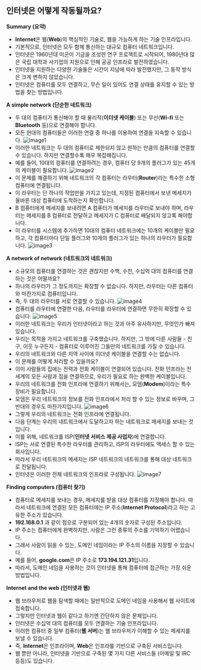 ## 인터넷은 어떻게 작동될까요?

**Summary (요약)**
- **Internet**은 웹(**Web**)의 핵심적인 기술로, 웹을 가능하게 하는 기술 인프라입니다.
- 기본적으로, 인터넷은 모두 함께 통신하는 대규모 컴퓨터 네트워크입니다.
- 인터넷은 1960년대 미군이 기금을 조성한 연구 프로젝트로 시작되어, 1980년대 많은 국립 대학과 사기업의 지원으로 인해 공공 인프라로 발전하였습니다.
- 인터넷을 지원하는 다양한 기술들은 시간이 지남에 따라 발전했지만, 그 동작 방식은 크게 변하지 않았습니다.
- 인터넷은 컴퓨터를 모두 연결하고, 무슨 일이 있어도 연결 상태를 유지할 수 있는 방법을 찾는 방법입니다.

**A simple network (단순한 네트워크)**
- 두 대의 컴퓨터가 통신해야 할 때 물리적(**이더넷 케이블**) 또는 무선(**Wi-fi** 또는 **Bluetooth** 등)으로 연결해야 합니다.
- 모든 현대의 컴퓨터들은 이러한 연결 중 하나를 이용하여 연결을 지속할 수 있습니다.
  ![image1](https://github.com/wooogi123/Development_Roadmap/blob/master/Backend/images/How-does-the-Internet-work-1.png)
- 이러한 네트워크는 두 대의 컴퓨터로 제한되지 않고 원하는 만큼의 컴퓨터를 연결할 수 있습니다. 하지만 연결할수록 매우 복잡해집니다.
- 예를 들어, 10대의 컴퓨터를 연결하려는 경우, 컴퓨터 당 9개의 플러그가 있는 45개의 케이블이 필요합니다.
  ![image2](https://github.com/wooogi123/Development_Roadmap/blob/master/Backend/images/How-does-the-Internet-work-2.png)
- 이 문제를 해결하기 위해 네트워크의 각 컴퓨터는 라우터(**Router**)라는 특수한 소형 컴퓨터에 연결됩니다.
- 이 라우터는 단 하나의 작업만을 가지고 있는데, 지정된 컴퓨터에서 보낸 메세지가 올바른 대상 컴퓨터에 도착하는지 확인합니다.
- B 컴퓨터에게 메세지를 보내려면 A 컴퓨터가 메세지를 라우터로 보내야 하며, 라우터는 메세지를 B 컴퓨터로 전달하고 메세지가 C 컴퓨터로 배달되지 않고록 해야합니다.
- 이 라우터를 시스템에 추가하면 10대의 컴퓨터 네트워크에는 10개의 케이블만 필요하고, 각 컴퓨터마다 단일 플러그와 10개의 플러그가 있는 하나의 라우터가 필요합니다.
  ![image3](https://github.com/wooogi123/Development_Roadmap/blob/master/Backend/images/How-does-the-Internet-work-3.png)
  
**A network of network (네트워크의 네트워크)**
- 소규모의 컴퓨터를 연결하는 것은 괜찮지만 수백, 수천, 수십억 대의 컴퓨터를 연결하는 것은 어떨까요?
- 하나의 라우터가 그 정도까지는 확장할 수 없습니다. 하지만, 라우터는 다른 컴퓨터와 마찬가지로 컴퓨터입니다.
- 즉, 두 대의 라우터를 서로 연결할 수 있습니다.
  ![image4](https://github.com/wooogi123/Development_Roadmap/blob/master/Backend/images/How-does-the-Internet-work-4.png)
- 컴퓨터를 라우터에 연결한 다음, 라우터를 라우터에 연결하면 무한히 확장할 수 있습니다.
  ![image5](https://github.com/wooogi123/Development_Roadmap/blob/master/Backend/images/How-does-the-Internet-work-5.png)
- 이러한 네트워크는 우리가 인터넷이라고 하는 것과 아주 유사하지만, 무엇인가 빠져있습니다.
- 우리는 목적을 가지고 네트워크를 구축했습니다. 하지만, 그 밖에 다른 사람들 - 친구, 이웃 누구든지 - 컴퓨터로 이루어진 그들만의 네트워크를 가질 수 있습니다.
- 우리의 네트워크와 다른 지역 사이에 이더넷 케이블을 연결할 수는 없습니다.
- 이 문제를 어떻게 처리할 수 있을까요?
- 이미 사람들의 집에는 전력과 전화 케이블이 연결되어 있습니다. 전화 인프라는 전 세계의 모든 사람과 집을 연결하므로, 우리가 필요로 하는 완벽한 케이블입니다.
- 우리의 네트워크를 전화 인프라에 연결하기 위해서는, 모뎀(**Modem**)이라는 특수 장비가 필요합니다.
- 모뎀은 우리 네트워크의 정보를 전화 인프라에서 처리 할 수 있는 정보로 바꾸며, 그 반대의 경우도 마찬가지입니다.
  ![image6](https://github.com/wooogi123/Development_Roadmap/blob/master/Backend/images/How-does-the-Internet-work-6.png)
- 그렇게 우리의 네트워크는 전화 인프라에 연결됩니다.
- 다음 단계는 우리의 네트워크에서 도달하고자 하는 네트워크로 메세지를 보내는 것입니다.
- 이를 위해, 네트워크를 ISP(**인터넷 서비스 제공 사업자**)에 연결합니다.
- ISP는 서로 연결된 특수한 라우터를 관리하고, ISP의 라우터에도 액세스 할 수 있는 회사입니다.
- 따라서 우리 네트워크의 메세지는 ISP 네트워크의 네트워크를 통해 대상 네트워크로 전달됩니다.
- 인터넷은 이러한 전체 네트워크의 인프라로 구성됩니다.
  ![image7](https://github.com/wooogi123/Development_Roadmap/blob/master/Backend/images/How-does-the-Internet-work-7.png)

**Finding computers (컴퓨터 찾기)**
- 컴퓨터로 메세지를 보내는 경우, 메세지를 받을 대상 컴퓨터를 지정해야 합니다. 따라서 네트워크에 연결된 모든 컴퓨터에는 IP 주소(**Internet Protocol**)라고 하는 고유한 주소가 있습니다.
- **192.168.0.1** 과 같이 점으로 구분되어 있는 4개의 숫자로 구성된 주소입니다.
- IP 주소는 컴퓨터에게 완벽하지만, 사람은 그런 종류의 주소를 기억하기 어렵습니다.
- 그래서 사람이 읽을 수 있는, 도메인 네임이라는 IP 주소의 이름을 지정할 수 있습니다.
- 예를 들어, **google.com**은 IP 주소로 **173.194.121.31**입니다.
- 따라서, 도메인 네임을 사용하는 것이 인터넷을 통해 컴퓨터에 접근하는 가장 쉬운 방법입니다.

**Internet and the web (인터넷과 웹)**
- 웹 브라우저로 웹을 탐색할 때에는 일반적으로 도메인 네임을 사용해서 웹 사이트에 접속합니다.
- 그렇지만 인터넷과 웹이 같다고 하기엔 간단하지 않은 문제입니다.
- 인터넷은 수십억 대의 컴퓨터를 모두 연결하는 기술 인프라입니다.
- 이러한 컴퓨터 중 일부 컴퓨터(**웹 서버**)는 웹 브라우저가 이해할 수 있는 메세지를 보낼 수 있습니다.
- 즉, **Internet**은 인프라이며, **Web**은 인프라를 기반으로 구축된 서비스입니다.
- 웹 뿐만 아니라, 인터넷을 기반으로 구축된 몇 가지 다른 서비스들 (이메일 및 IRC 등등)도 있습니다.
